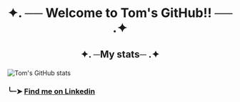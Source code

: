 #   <p align="center">✦. ── Welcome to Tom's GitHub!! ── .✦</p>
##  <p align="center">✦. ─My stats─ .✦</p>

![Tom's GitHub stats](https://github-readme-stats.vercel.app/api?username=tomasviana16&show_icons=true&theme=dark&show_icons=true)

### ╰┈➤ [Find me on Linkedin  	](https://linkedin.com/in/tomás-viana-9069a0357)
           
          
          
